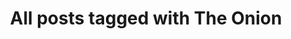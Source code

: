 ---
layout: tag
title: "All posts tagged with The Onion"
permalink: /weblog/tags/the-onion/
taxonomy: The Onion
---